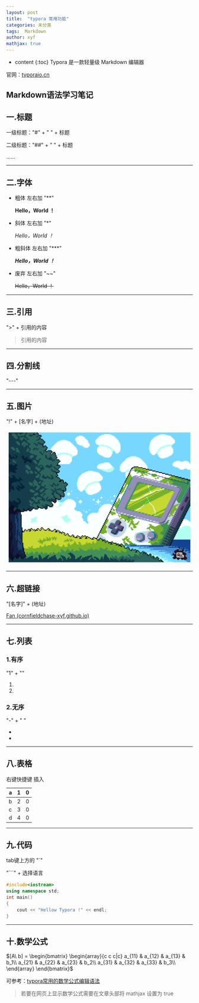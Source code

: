 ```yaml
---
layout: post
title:  "typora 常用功能"
categories: 未分类
tags:  Markdown
author: xyf
mathjax: true
---
```


* content
{:toc}
Typora 是一款轻量级 Markdown 编辑器

官网：[typoraio.cn](https://www.typoraio.cn/)







## Markdown语法学习笔记

## 一.标题

一级标题："#" + " " + 标题

二级标题："##" + " " + 标题

......



---



## 二.字体

- 粗体  左右加 "**"

  **Hello，World ！**

  

- 斜体  左右加 "*"

  *Hello，World ！*

  

- 粗斜体  左右加 "***"

  ***Hello，World ！***

  

- 废弃  左右加 "~~"

  ~~Hello，World ！~~

  

---



## 三.引用

">" + 引用的内容

> 引用的内容



---



## 四.分割线

"---"



---



## 五.图片

"!" + [名字] + (地址)

![示例图片](https://raw.githubusercontent.com/CornfieldChase-XYF/CornfieldChase-XYF.github.io/main/picture/2023-01-15-typora%20%E5%B8%B8%E7%94%A8%E5%8A%9F%E8%83%BD/202301161500927.png)



---



## 六.超链接

"[名字]" + (地址)

[Fan (cornfieldchase-xyf.github.io)](https://cornfieldchase-xyf.github.io/)



---



## 七.列表

### 1.有序

"1" + ""

1. 
2. 

### 2.无序

"-" + " "

- 
- 

---



## 八.表格

右键快捷键 插入

| a    | 1    | 0    |
| ---- | ---- | ---- |
| b    | 2    | 0    |
| c    | 3    | 0    |
| d    | 4    | 0    |



---



## 九.代码

tab键上方的 "`"

"```" + 选择语言

```c++
#include<iostream>
using namespace std;
int main()
{
    cout << "Hellow Typora !" << endl;
}
```



---



## 十.数学公式

$[A\ b] = 
\begin{bmatrix}
\begin{array}{c c c|c}
a_{11} & a_{12} & a_{13} & b_1\\
a_{21} & a_{22} & a_{23} & b_2\\
a_{31} & a_{32} & a_{33} & b_3\\
\end{array}
\end{bmatrix}$









可参考：[typora常用的数学公式编辑语法](https://www.cnblogs.com/wreng/articles/13514391.html)

> 若要在网页上显示数学公式需要在文章头部将 mathjax 设置为 true